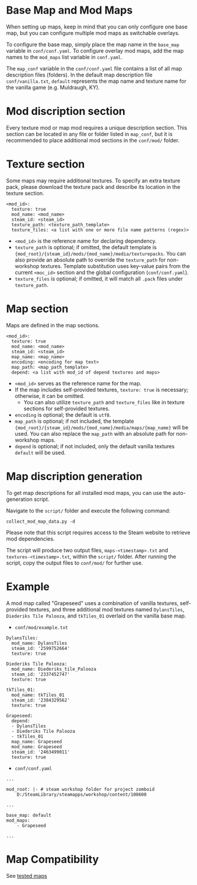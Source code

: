 
# Base Map and Mod Maps
When setting up maps, keep in mind that you can only configure one base map, but you can configure multiple mod maps as switchable overlays.

To configure the base map, simply place the map name in the `base_map` variable in `conf/conf.yaml`.
To configure overlay mod maps, add the map names to the `mod_maps` list variable in `conf.yaml`.

The `map_conf` variable in the `conf/conf.yaml` file contains a list of all map description files (folders).
In the default map description file `conf/vanilla.txt`, `default` represents the map name and texture name for the vanilla game (e.g. Muldraugh, KY).

# Mod discription section
Every texture mod or map mod requires a unique description section. This section can be located in any file or folder listed in `map_conf`, but it is recommended to place additional mod sections in the `conf/mod/` folder.

# Texture section
Some maps may require additional textures. To specify an extra texture pack, please download the texture pack and describe its location in the texture section.

```
<mod_id>:
  texture: true
  mod_name: <mod_name>
  steam_id: <steam_id>
  texture_path: <texture_path_template>
  texture_files: <a list with one or more file name patterns (regex)>
```

- `<mod_id>` is the reference name for declaring dependency.
- `texture_path` is optional; if omitted, the default template is `{mod_root}/{steam_id}/mods/{mod_name}/media/texturepacks`. You can also provide an absolute path to override the `texture_path` for non-workshop textures. Template substitution uses key-value pairs from the current `<moc_id>` section and the global configuration (`conf/conf.yaml`).
- `texture_files` is optional; if omitted, it will match all `.pack` files under `texture_path`.

# Map section
Maps are defined in the map sections.

```
<mod_id>:
  texture: true
  mod_name: <mod_name>
  steam_id: <steam_id>
  map_name: <map_name>
  encoding: <encoding for map text>
  map_path: <map_path_template>
  depend: <a list with mod_id of depend textures and maps>
```

- `<mod_id>` serves as the reference name for the map.
- If the map includes self-provided textures, `texture: true` is necessary; otherwise, it can be omitted.
    - You can also utilize `texture_path` and `texture_files` like in texture sections for self-provided textures.
- `encoding` is optional; the default is `utf8`.
- `map_path`  is optional; if not included, the template `{mod_root}/{steam_id}/mods/{mod_name}/media/maps/{map_name}` will be used. You can also replace the `map_path` with an absolute path for non-workshop maps.
- `depend` is optional; if not included, only the default vanilla textures `default` will be used.

# Map discription generation
To get map descriptions for all installed mod maps, you can use the auto-generation script.

Navigate to the `script/` folder and execute the following command:
```
collect_mod_map_data.py -d
```
Please note that this script requires access to the Steam website to retrieve mod dependencies.

The script will produce two output files, `maps-<timestamp>.txt` and `textures-<timestamp>.txt`, within the `script/` folder. After running the script, copy the output files to `conf/mod/` for further use.

# Example
A mod map called "Grapeseed" uses a combination of vanilla textures, self-provided textures, and three additional mod textures named `DylansTiles`, `Diederiks Tile Palooza`, and `tkTiles_01` overlaid on the vanilla base map.

- `conf/mod/example.txt`
```
DylansTiles:
  mod_name: DylansTiles
  steam_id: '2599752664'
  texture: true

Diederiks Tile Palooza:
  mod_name: Diederiks_tile_Palooza
  steam_id: '2337452747'
  texture: true

tkTiles_01:
  mod_name: tkTiles_01
  steam_id: '2384329562'
  texture: true

Grapeseed:
  depend:
  - DylansTiles
  - Diederiks Tile Palooza
  - tkTiles_01
  map_name: Grapeseed
  mod_name: Grapeseed
  steam_id: '2463499011'
  texture: true

```
- `conf/conf.yaml`
```
...

mod_root: |- # steam workshop folder for project zomboid
    D:/SteamLibrary/steamapps/workshop/content/108600

...

base_map: default
mod_maps:
    - Grapeseed

...
```

# Map Compatibility
See [tested maps](./tested_maps.md)

